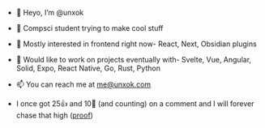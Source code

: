 - 👋 Heyo, I’m @unxok
- 👀 Compsci student trying to make cool stuff
- 🌱 Mostly interested in frontend right now- React, Next, Obsidian plugins
- 🔮 Would like to work on projects eventually with- Svelte, Vue, Angular, Solid, Expo, React Native, Go, Rust, Python
- 📫 You can reach me at me@unxok.com

- I once got 25👍 and 10🎉 (and counting) on a comment and I will forever chase that high ([proof](https://github.com/shadcn-ui/ui/issues/214#issuecomment-1784191368))

<!---
unxok/unxok is a ✨ special ✨ repository because its `README.md` (this file) appears on your GitHub profile.
You can click the Preview link to take a look at your changes.
--->
